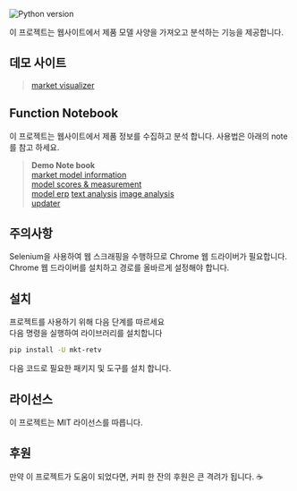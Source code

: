 ![Python version](https://img.shields.io/badge/python-3.9%20|%203.10%20|%203.11-blue)

이 프로젝트는 웹사이트에서 제품 모델 사양을 가져오고 분석하는 기능을 제공합니다.

## 데모 사이트
> [market visualizer](https://mktretv.streamlit.app/)

## Function Notebook
이 프로젝트는 웹사이트에서 제품 정보를 수집하고 분석 합니다.
사용법은 아래의 note를 참고 하세요.
> **Demo Note book**  
> [market model information](https://colab.research.google.com/github/xikest/research_market_tv/blob/main/quickguide_market_models.ipynb)  
> [model scores & measurement](https://colab.research.google.com/github/xikest/research_market_tv/blob/main/quickguide_market_rtings.ipynb)  
> [model erp](https://colab.research.google.com/github/xikest/research_market_tv/blob/main/quickguide_market_erp.ipynb) 
> [text analysis](https://colab.research.google.com/github/xikest/research_market_tv/blob/main/quickguide_textanalysis.ipynb) 
> [image analysis](https://colab.research.google.com/github/xikest/research_market_tv/blob/main/quickguide_imganalysis.ipynb)  
> [updater](https://colab.research.google.com/github/xikest/research_market_tv/blob/main/quickguide_updater.ipynb)



## 주의사항
Selenium을 사용하여 웹 스크래핑을 수행하므로 Chrome 웹 드라이버가 필요합니다.   
Chrome 웹 드라이버를 설치하고 경로를 올바르게 설정해야 합니다.

## 설치
프로젝트를 사용하기 위해 다음 단계를 따르세요  
다음 명령을 실행하여 라이브러리를 설치합니다

```bash
pip install -U mkt-retv
```

다음 코드로 필요한 패키지 및 도구를 설치 합니다.


## 라이선스
이 프로젝트는 MIT 라이선스를 따릅니다.

## 후원
만약 이 프로젝트가 도움이 되었다면, 커피 한 잔의 후원은 큰 격려가 됩니다. ☕️

